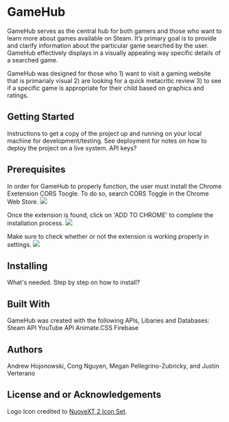 # GameHub
GameHub serves as the central hub for both gamers and those who want to learn more about games available on Steam. It’s primary goal is to provide and clarify information about the particular game searched by the user. GameHub effectively displays in a visually appealing way specific details of a searched game.

GameHub was designed for those who 1) want to visit a gaming website that is primarialy visual 2) are looking for a quick metacritic review 3) to see if a specific game is appropriate for their child based on graphics and ratings.

## Getting Started
Instructions to get a copy of the project up and running on your local machine for development/testing. See deployment for notes on how to deploy the project on a live system. API keys?

## Prerequisites
In order for GameHub to properly function, the user must install the Chrome Exetension CORS Toogle.
To do so, search CORS Toggle in the Chrome Web Store.
<img src="https://i.imgur.com/vql5CQa.png">

Once the extension is found, click on 'ADD TO CHROME' to complete the installation process.
<img src="https://i.imgur.com/NbghfNq.png">

Make sure to check whether or not the extension is working properly in settings.
<img src="https://i.imgur.com/PsmpLXg.png">

## Installing
What's needed. Step by step on how to install?

## Built With
GameHub was created with the following APIs, Libaries and Databases:
Steam API
YouTube API
Animate.CSS
Firebase

## Authors
Andrew Hojonowski, Cong Nguyen, Megan Pellegrino-Zubricky, and Justin Verterano

## License and or Acknowledgements
Logo Icon credited to <a href="http://www.iconarchive.com/show/nuoveXT-2-icons-by-saki/Apps-preferences-system-windows-icon.html">NuoveXT 2 Icon Set</a>. 
